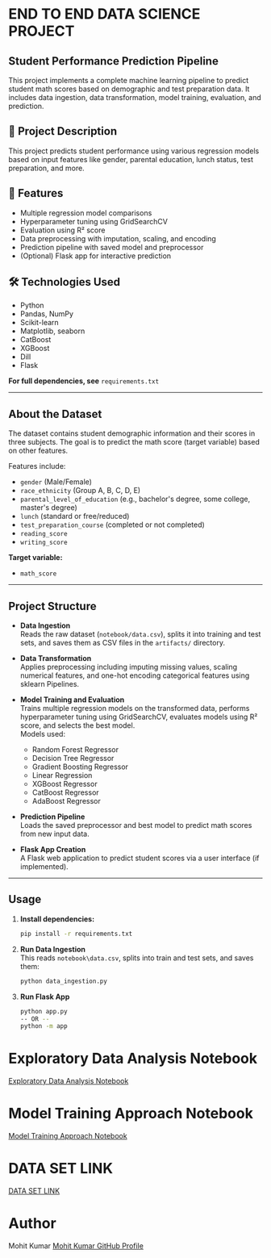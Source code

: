 # END TO END DATA SCIENCE PROJECT

## Student Performance Prediction Pipeline

This project implements a complete machine learning pipeline to predict student math scores based on demographic and test preparation data. It includes data ingestion, data transformation, model training, evaluation, and prediction.

## 📌 Project Description
This project predicts student performance using various regression models based on input features like gender, parental education, lunch status, test preparation, and more.

## 🚀 Features
- Multiple regression model comparisons  
- Hyperparameter tuning using GridSearchCV  
- Evaluation using R² score  
- Data preprocessing with imputation, scaling, and encoding  
- Prediction pipeline with saved model and preprocessor  
- (Optional) Flask app for interactive prediction

## 🛠️ Technologies Used
- Python  
- Pandas, NumPy  
- Scikit-learn  
- Matplotlib, seaborn  
- CatBoost  
- XGBoost  
- Dill  
- Flask  

**For full dependencies, see** `requirements.txt`

---

## About the Dataset

The dataset contains student demographic information and their scores in three subjects. The goal is to predict the math score (target variable) based on other features.

Features include:  
- `gender` (Male/Female)  
- `race_ethnicity` (Group A, B, C, D, E)  
- `parental_level_of_education` (e.g., bachelor's degree, some college, master's degree)  
- `lunch` (standard or free/reduced)  
- `test_preparation_course` (completed or not completed)  
- `reading_score`  
- `writing_score`  

**Target variable:**  
- `math_score`

---

## Project Structure

- **Data Ingestion**  
  Reads the raw dataset (`notebook/data.csv`), splits it into training and test sets, and saves them as CSV files in the `artifacts/` directory.

- **Data Transformation**  
  Applies preprocessing including imputing missing values, scaling numerical features, and one-hot encoding categorical features using sklearn Pipelines.

- **Model Training and Evaluation**  
  Trains multiple regression models on the transformed data, performs hyperparameter tuning using GridSearchCV, evaluates models using R² score, and selects the best model.  
  Models used:  
  - Random Forest Regressor  
  - Decision Tree Regressor  
  - Gradient Boosting Regressor  
  - Linear Regression  
  - XGBoost Regressor  
  - CatBoost Regressor  
  - AdaBoost Regressor  

- **Prediction Pipeline**  
  Loads the saved preprocessor and best model to predict math scores from new input data.

- **Flask App Creation**  
  A Flask web application to predict student scores via a user interface (if implemented).

---

## Usage

1. **Install dependencies:**
   ```bash
   pip install -r requirements.txt


2. **Run Data Ingestion**  
   This reads `notebook\data.csv`, splits into train and test sets, and saves them:
   ```bash
   python data_ingestion.py

2. **Run Flask App**  
  
   ```bash
   python app.py  
   -- OR --
   python -m app


# Exploratory Data Analysis Notebook
 [Exploratory Data Analysis Notebook](https://github.com/Mohitkumart/mlproject/blob/main/notebook/1.EDA%20STUDENT%20PERFORMENCE.ipynb)

# Model Training Approach Notebook
 [Model Training Approach Notebook](https://github.com/Mohitkumart/mlproject/blob/main/notebook/2.%20MODEL%20TRAINING.ipynb)

# DATA SET LINK
 [DATA SET LINK](https://github.com/Mohitkumart/mlproject/blob/main/notebook/data.csv)


# Author

Mohit Kumar 
[Mohit Kumar GitHub Profile](https://github.com/Mohitkumart)



